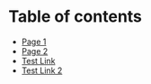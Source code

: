 # Table of contents

* [Page 1](README.md)
* [Page 2](page-2.md)
* [Test Link](page-2.md)
* [Test Link 2](page-2.md#heading-1)
